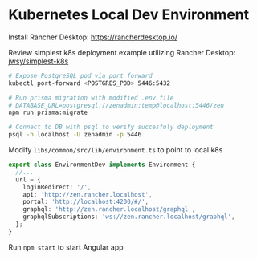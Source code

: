 # Kubernetes Local Dev Environment
Install Rancher Desktop: https://rancherdesktop.io/

Review simplest k8s deployment example utilizing Rancher Desktop: [jwsy/simplest-k8s](https://github.com/jwsy/simplest-k8s/tree/mount-local)

```bash
# Expose PostgreSQL pod via port forward
kubectl port-forward <POSTGRES_POD> 5446:5432

# Run prisma migration with modified .env file
# DATABASE_URL=postgresql://zenadmin:temp@localhost:5446/zen 
npm run prisma:migrate

# Connect to DB with psql to verify succesfuly deployment
psql -h localhost -U zenadmin -p 5446
```

Modify `libs/common/src/lib/environment.ts` to point to local k8s
```ts
export class EnvironmentDev implements Environment {
  //...
  url = {
    loginRedirect: '/',
    api: 'http://zen.rancher.localhost',
    portal: 'http://localhost:4200/#/',
    graphql: 'http://zen.rancher.localhost/graphql',
    graphqlSubscriptions: 'ws://zen.rancher.localhost/graphql',
  };
}
```

Run `npm start` to start Angular app